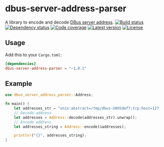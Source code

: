 # dbus-server-address-parser

A library to encode and decode [DBus server address](https://dbus.freedesktop.org/doc/dbus-specification.html#addresses).
[![Build status](https://github.com/LinkTed/dbus-server-address-parser/workflows/Continuous%20Integration/badge.svg)](https://github.com/LinkTed/dbus-server-address-parser/actions?query=workflow%3A%22Continuous+Integration%22)
[![Dependency status](https://deps.rs/repo/github/linkted/dbus-server-address-parser/status.svg)](https://deps.rs/repo/github/linkted/dbus-server-address-parser)
[![Code coverage](https://codecov.io/gh/LinkTed/dbus-server-address-parser/branch/master/graph/badge.svg)](https://codecov.io/gh/LinkTed/dbus-server-address-parser)
[![Latest version](https://img.shields.io/crates/v/dbus-server-address-parser.svg)](https://crates.io/crates/dbus-server-address-parser)
[![License](https://img.shields.io/crates/l/dbus-server-address-parser.svg)](https://opensource.org/licenses/BSD-3-Clause)

## Usage

Add this to your `Cargo.toml`:

```toml
[dependencies]
dbus-server-address-parser = "~1.0.1"
```

## Example

```rust
use dbus_server_address_parser::Address;

fn main() {
    let addresses_str = "unix:abstract=/tmp/dbus-U8OSdmf7;tcp:host=127.0.0.1,port=30958";
    // Decode address
    let addresses = Address::decode(addresses_str).unwrap();
    // Encode address
    let addresses_string = Address::encode(&addresses);

    println!("{}", addresses_string);
}
```


